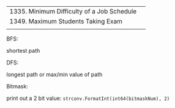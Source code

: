 |                                            |      |
| ------------------------------------------ | ---- |
| 1335. Minimum Difficulty of a Job Schedule |      |
| 1349. Maximum Students Taking Exam         |      |
|                                            |      |



BFS:

shortest path



DFS:

longest path or max/min value of path



Bitmask:

print out a 2 bit value: `strconv.FormatInt(int64(bitmaskNum), 2)`